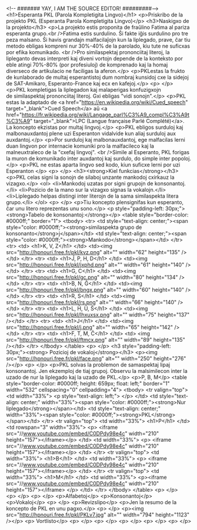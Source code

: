 &lt;!-- #######  YAY, I AM THE SOURCE EDITOR! #########--&gt;
&lt;h1&gt;Esperanta PKL (Parola Kompletigita Lingvo)&lt;/h1&gt;
&lt;p&gt;Priskribo de la projekto PKL (Esperanta Parola Kompletigita Lingvo)&lt;/p&gt;
&lt;h3&gt;Naskigxo de la projekto&lt;/h3&gt;
&lt;p&gt;La projekto estis proponita de fraŭlino Fatima al pariza esperanta grupo.&lt;br /&gt;Fatima estis surdulino. Ŝi fakte iĝis surdulino pro tre peza malsano. Ŝi havis grandajn malfacilaĵojn kun la liplegado, prave, ĉar tiu metodo ebligas kompreni nur 30%-40% de la parolado, kiu tute ne suficxas por efika komunikado. &lt;br /&gt;Pro similaspektaj prononciitaj literoj, la lipleganto devas interpreti kaj diveni vortojn depende de la konteksto por eble atingi 70%-80% (por profesiuloj) de komprenado kaj la homaj diverseco de artikulacio ne faciligas la aferon.&lt;/p&gt;
&lt;p&gt;PKLestas la frukto de kunlaborado de multaj esperantistoj dum nombraj kunsidoj cxe la sidejoj de SAT-Amikaro, Esperanto-France kaj ecx en kafejoj.&lt;/p&gt;
&lt;p&gt;&nbsp;&lt;/p&gt;
&lt;p&gt;PKL kompletigas la liplegadon kaj malaperigas konfuzigxojn de&nbsp;similaspektaj prononciitaj literoj. Gxi ebligas "vidi sonojn".&lt;/p&gt;
&lt;p&gt;PKL estas la adaptado de&nbsp;&lt;a href="https://en.wikipedia.org/wiki/Cued_speech" target="_blank"&gt;Cued Speech&lt;/a&gt;&nbsp;aŭ&nbsp;&lt;a href="https://fr.wikipedia.org/wiki/Langage_parl%C3%A9_compl%C3%A9t%C3%A9" target="_blank"&gt;LPC (Langue fran&ccedil;aise Parl&eacute; Compl&eacute;t&eacute;)&lt;/a&gt;. La koncepto ekzistas por multaj lingvoj.&lt;/p&gt;
&lt;p&gt;PKL ebligos surduloj kaj malbonauxdantoj plene uzi Esperanton vidalvide kun aliaj surduloj aux auxdantoj.&lt;/p&gt;
&lt;p&gt;Por surduloj kaj malbonauxdantoj, ege malfacilas lerni duan lingvon por internacie komuniki pro la malfacileco kaj la malneuxtraleco de la "cxefaj lingvoj". &lt;br /&gt;Simile al Esperanto, PKL forigas la muron de komunikado inter&nbsp;auxdantoj kaj surdulo, do simple inter&nbsp;popoloj.&lt;/p&gt;
&lt;p&gt;PKL ne estas aparta lingvo sed kodo, kiun suficxe lerni por uzi Esperanton&nbsp;&lt;/p&gt;
&lt;p&gt;&nbsp;&lt;/p&gt;
&lt;h3&gt;&lt;strong&gt;Kiel funkcias&lt;/strong&gt;&lt;/h3&gt;
&lt;p&gt;PKL celas signi la sonojn de silaboj unzante mankodoj cxirkauz&nbsp;la vizagxo.&lt;/p&gt;
&lt;ol&gt;
&lt;li&gt;Mankodoj uzatas por signi grupojn de konsonantoj.&lt;/li&gt;
&lt;li&gt;Pozicio de la mano sur la vizagxo signas la vokalojn.&lt;/li&gt;
&lt;li&gt;Liplegado helpas distingi inter literojn de la sama similaspekta litera grupo.&lt;/li&gt;
&lt;/ol&gt;
&lt;p&gt;&nbsp;&lt;/p&gt;
&lt;p&gt;Tiu koncepto plensignifas kun esperanto, ĉar unu litero reprezentas unu sono.&lt;/p&gt;
&lt;p style="padding-left: 30px;"&gt;&lt;strong&gt;Tabelo de&nbsp;konsonantoj:&lt;/strong&gt;&lt;/p&gt;
&lt;table style="border-color: #0000ff;" border="1"&gt;
&lt;tbody&gt;
&lt;tr&gt;
&lt;td style="text-align: center;"&gt;&lt;span style="color: #0000ff;"&gt;&lt;strong&gt;similaspekta grupo de konsonanto&lt;/strong&gt;j&lt;/span&gt;&lt;/td&gt;
&lt;td style="text-align: center;"&gt;&lt;span style="color: #0000ff;"&gt;&lt;strong&gt;Mankodo&lt;/strong&gt;&lt;/span&gt;&lt;/td&gt;
&lt;/tr&gt;
&lt;tr&gt;
&lt;td&gt;
&lt;h1&gt;K, V, Z&lt;/h1&gt;
&lt;/td&gt;
&lt;td&gt;&lt;img src="http://hpnouri.free.fr/pkl/kvz.png" alt="" width="62" height="135" /&gt;&lt;/td&gt;
&lt;/tr&gt;
&lt;tr&gt;
&lt;td&gt;
&lt;h1&gt;Ĵ, P, H, D&lt;/h1&gt;
&lt;/td&gt;
&lt;td&gt;&lt;img src="http://hpnouri.free.fr/pkl/jxphd.png" alt="" width="61" height="140" /&gt;&lt;/td&gt;
&lt;/tr&gt;
&lt;tr&gt;
&lt;td&gt;
&lt;h1&gt;G, C&lt;/h1&gt;
&lt;/td&gt;
&lt;td&gt;&lt;img src="http://hpnouri.free.fr/pkl/gc.png" alt="" width="80" height="134" /&gt;&lt;/td&gt;
&lt;/tr&gt;
&lt;tr&gt;
&lt;td&gt;
&lt;h1&gt;B, N, Ĝ&lt;/h1&gt;
&lt;/td&gt;
&lt;td&gt;&lt;img src="http://hpnouri.free.fr/pkl/bngx.png" alt="" width="60" height="140" /&gt;&lt;/td&gt;
&lt;/tr&gt;
&lt;tr&gt;
&lt;td&gt;
&lt;h1&gt;R, S&lt;/h1&gt;
&lt;/td&gt;
&lt;td&gt;&lt;img src="http://hpnouri.free.fr/pkl/rs.png" alt="" width="66" height="140" /&gt;&lt;/td&gt;
&lt;/tr&gt;
&lt;tr&gt;
&lt;td&gt;
&lt;h1&gt;L, Ĥ, Ŭ, Ŝ&lt;/h1&gt;
&lt;/td&gt;
&lt;td&gt;&lt;img src="http://hpnouri.free.fr/pkl/lhxuxsx.png" alt="" width="75" height="137" /&gt;&lt;/td&gt;
&lt;/tr&gt;
&lt;tr&gt;
&lt;td&gt;
&lt;h1&gt;J&lt;/h1&gt;
&lt;/td&gt;
&lt;td&gt;&lt;img src="http://hpnouri.free.fr/pkl/j.png" alt="" width="65" height="142" /&gt;&lt;/td&gt;
&lt;/tr&gt;
&lt;tr&gt;
&lt;td&gt;
&lt;h1&gt;F, T, M, Ĉ&lt;/h1&gt;
&lt;/td&gt;
&lt;td&gt;&nbsp;&lt;img src="http://hpnouri.free.fr/pkl/ftmcx.png" alt="" width="89" height="135" /&gt;&lt;/td&gt;
&lt;/tr&gt;
&lt;/tbody&gt;
&lt;/table&gt;
&lt;p&gt;&nbsp;&lt;/p&gt;
&lt;h3 style="padding-left: 30px;"&gt;&lt;strong&gt;&nbsp;Pozicioj de vokaloj&lt;/strong&gt;&lt;/h3&gt;
&lt;p&gt;&lt;img src="http://hpnouri.free.fr/pkl/face.png" alt="" width="250" height="276" /&gt;&lt;/p&gt;
&lt;p&gt;&nbsp;&lt;/p&gt;
&lt;p&gt;PKL solvas la problemon de samaspektaj lipaj konsonantoj. Jen ekzemploj de tiaj grupoj. Observu la malsimilecon inter la uzado de&nbsp;nur la liplegado kaj la uzado de&nbsp;PKL.&lt;/p&gt;
&lt;p&gt;P, B, M&lt;/p&gt;
&lt;table style="border-color: #0000ff; height: 659px; float: left;" border="1" width="532" cellspacing="0" cellpadding="4"&gt;
&lt;tbody&gt;
&lt;tr valign="top"&gt;
&lt;td width="33%"&gt;
&lt;p style="text-align: left;"&gt;&nbsp;&lt;/p&gt;
&lt;/td&gt;
&lt;td style="text-align: center;" width="33%"&gt;&lt;span style="color: #0000ff;"&gt;&lt;strong&gt;Nur liplegado&lt;/strong&gt;&lt;/span&gt;&lt;/td&gt;
&lt;td style="text-align: center;" width="33%"&gt;&lt;span style="color: #0000ff;"&gt;&lt;strong&gt;PKL&lt;/strong&gt;&lt;/span&gt;&lt;/td&gt;
&lt;/tr&gt;
&lt;tr valign="top"&gt;
&lt;td width="33%"&gt;
&lt;h1&gt;P&lt;/h1&gt;
&lt;/td&gt;
&lt;td rowspan="3" width="33%"&gt;
&lt;p&gt;&nbsp;&lt;iframe src="//www.youtube.com/embed/C0DPdy98e4c" width="210" height="157"&gt;&lt;/iframe&gt;&lt;/p&gt;
&lt;/td&gt;
&lt;td width="33%"&gt;
&lt;p&gt;&nbsp;&lt;iframe src="//www.youtube.com/embed/C0DPdy98e4c" width="210" height="157"&gt;&lt;/iframe&gt;&lt;/p&gt;
&lt;/td&gt;
&lt;/tr&gt;
&lt;tr valign="top"&gt;
&lt;td width="33%"&gt;
&lt;h1&gt;B&lt;/h1&gt;
&lt;/td&gt;
&lt;td width="33%"&gt;
&lt;p&gt;&nbsp;&lt;iframe src="//www.youtube.com/embed/C0DPdy98e4c" width="210" height="157"&gt;&lt;/iframe&gt;&lt;/p&gt;
&lt;/td&gt;
&lt;/tr&gt;
&lt;tr valign="top"&gt;
&lt;td width="33%"&gt;
&lt;h1&gt;M&lt;/h1&gt;
&lt;/td&gt;
&lt;td width="33%"&gt;
&lt;p&gt;&lt;iframe src="//www.youtube.com/embed/C0DPdy98e4c" width="210" height="157"&gt;&lt;/iframe&gt;&nbsp;&lt;/p&gt;
&lt;/td&gt;
&lt;/tr&gt;
&lt;/tbody&gt;
&lt;/table&gt;
&lt;p&gt;&nbsp;&lt;/p&gt;
&lt;p&gt;&nbsp;&lt;/p&gt;
&lt;p&gt;&nbsp;&lt;/p&gt;
&lt;p&gt;Alfabetoj&lt;/p&gt;
&lt;p&gt;Konsonantoj&lt;/p&gt;
&lt;p&gt;Vokaloj&lt;/p&gt;
&lt;p&gt;&nbsp;&lt;/p&gt;
&lt;p&gt;Revizslipo&lt;/p&gt;
&lt;p&gt;Jen la resumo de la koncepto de PKL en unu pagxo.&lt;/p&gt;
&lt;p&gt;&nbsp;&lt;/p&gt;
&lt;p&gt;&lt;img src="http://hpnouri.free.fr/pkl/PKLv7.jpg" alt="" width="794" height="1123" /&gt;&lt;/p&gt;
&lt;p&gt;&nbsp;Vortlisto&lt;/p&gt;
&lt;p&gt;&nbsp;&lt;/p&gt;
&lt;p&gt;&nbsp;&lt;/p&gt;
&lt;p&gt;&nbsp;&lt;/p&gt;
&lt;p&gt;&nbsp;&lt;/p&gt;
&lt;p&gt;&nbsp;&lt;/p&gt;
